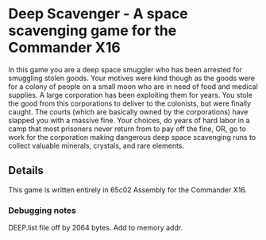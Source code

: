 # Deep Scavenger - A space scavenging game for the Commander X16

In this game you are a deep space smuggler who has been arrested for smuggling stolen goods. Your motives were kind though as the goods were for a colony of people on a small moon who are in need of food and medical supplies. A large corporation has been exploiting them for years. You stole the good from this corporations to deliver to the colonists, but were finally caught. The courts (which are basically owned by the corporations) have slapped you with a massive fine. Your choices, do years of hard labor in a camp that most prisoners never return from to pay off the fine, OR, go to work for the corporation making dangerous deep space scavenging runs to collect valuable minerals, crystals, and rare elements.

## Details

This game is written entirely in 65c02 Assembly for the Commander X16.

### Debugging notes

DEEP.list file off by 2064 bytes. Add to memory addr.
